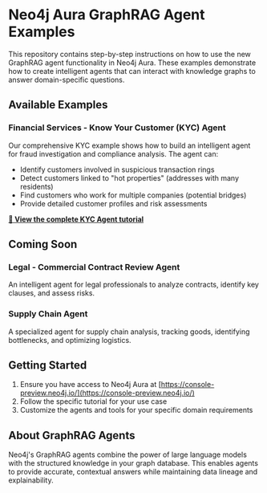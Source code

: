# Neo4j Aura GraphRAG Agent Examples

This repository contains step-by-step instructions on how to use the new GraphRAG agent functionality in Neo4j Aura. These examples demonstrate how to create intelligent agents that can interact with knowledge graphs to answer domain-specific questions.


## Available Examples

### Financial Services - Know Your Customer (KYC) Agent

Our comprehensive KYC example shows how to build an intelligent agent for fraud investigation and compliance analysis. The agent can:
- Identify customers involved in suspicious transaction rings
- Detect customers linked to "hot properties" (addresses with many residents)
- Find customers who work for multiple companies (potential bridges)
- Provide detailed customer profiles and risk assessments

**[📖 View the complete KYC Agent tutorial](./kyc-agent.md)**


## Coming Soon

### Legal - Commercial Contract Review Agent
An intelligent agent for legal professionals to analyze contracts, identify key clauses, and assess risks.

### Supply Chain Agent  
A specialized agent for supply chain analysis, tracking goods, identifying bottlenecks, and optimizing logistics.

## Getting Started

1. Ensure you have access to Neo4j Aura at [https://console-preview.neo4j.io/](https://console-preview.neo4j.io/)
2. Follow the specific tutorial for your use case
3. Customize the agents and tools for your specific domain requirements

## About GraphRAG Agents

Neo4j's GraphRAG agents combine the power of large language models with the structured knowledge in your graph database. This enables agents to provide accurate, contextual answers while maintaining data lineage and explainability.
